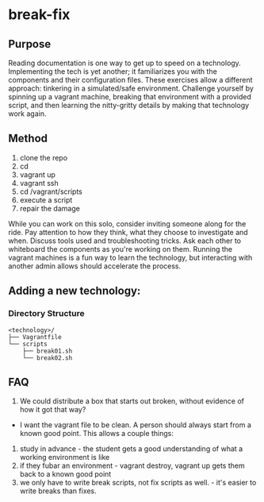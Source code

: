 # break-fix
## Purpose
Reading documentation is one way to get up to speed on a technology.  Implementing the tech is yet another; it familiarizes you with the components and their configuration files.  These exercises allow a different approach: tinkering in a simulated/safe environment.  Challenge yourself by spinning up a vagrant machine, breaking that environment with a provided script, and then learning the nitty-gritty details by making that technology work again.

## Method
1. clone the repo
1. cd <technology>
1. vagrant up
1. vagrant ssh
1. cd /vagrant/scripts
1. execute a script
1. repair the damage

While you can work on this solo, consider inviting someone along for the ride.  Pay attention to how they think, what they choose to investigate and when.  Discuss tools used and troubleshooting tricks.  Ask each other to whiteboard the components as you're working on them.  Running the vagrant machines is a fun way to learn the technology, but interacting with another admin allows should accelerate the process.

## Adding a new technology:
### Directory Structure
```
<technology>/
├── Vagrantfile
└── scripts
    ├── break01.sh
    └── break02.sh
```

## FAQ

1. We could distribute a box that starts out broken, without evidence of how it got that way?
  * I want the vagrant file to be clean.  A person should always start from a known good point.  This allows a couple things:
  1. study in advance - the student gets a good understanding of what a working environment is like
  1. if they fubar an environment - vagrant destroy, vagrant up gets them back to a known good point
  1. we only have to write break scripts, not fix scripts as well. - it's easier to write breaks than fixes.
